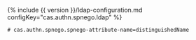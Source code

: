 {% include {{ version }}/ldap-configuration.md configKey="cas.authn.spnego.ldap" %}

```properties
# cas.authn.spnego.spnego-attribute-name=distinguishedName
```
